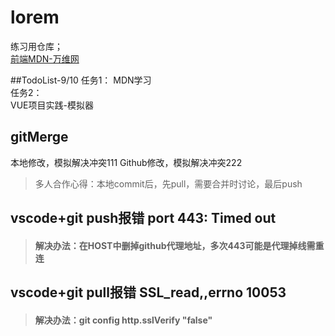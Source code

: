 # lorem
练习用仓库；   
[前端MDN-万维网](https://developer.mozilla.org/zh-CN/docs/Learn/Getting_started_with_the_web/How_the_Web_works)   

##TodoList-9/10
任务1：
MDN学习   
任务2：   
VUE项目实践-模拟器   



## gitMerge
本地修改，模拟解决冲突111
Github修改，模拟解决冲突222
>多人合作心得：本地commit后，先pull，需要合并时讨论，最后push

## vscode+git push报错 port 443: Timed out
>#### 解决办法：在HOST中删掉github代理地址，多次443可能是代理掉线需重连

## vscode+git pull报错 SSL_read,,errno 10053
>#### 解决办法：git config http.sslVerify "false"



##
##
##
